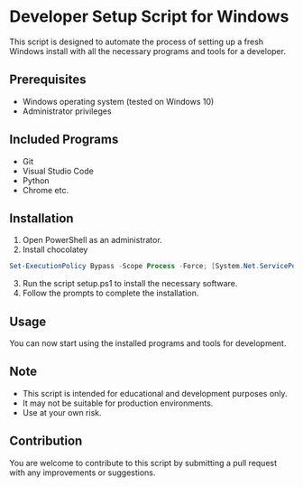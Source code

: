 # Developer Setup Script for Windows

This script is designed to automate the process of setting up a fresh Windows install with all the necessary programs and tools for a developer.

## Prerequisites

- Windows operating system (tested on Windows 10)
- Administrator privileges

## Included Programs

- Git
- Visual Studio Code
- Python
- Chrome
  etc.

## Installation

1. Open PowerShell as an administrator.
2. Install chocolatey

```powershell
Set-ExecutionPolicy Bypass -Scope Process -Force; [System.Net.ServicePointManager]::SecurityProtocol = [System.Net.ServicePointManager]::SecurityProtocol -bor 3072; iex ((New-Object System.Net.WebClient).DownloadString('https://community.chocolatey.org/install.ps1'))
```

3. Run the script setup.ps1 to install the necessary software.
4. Follow the prompts to complete the installation.

## Usage

You can now start using the installed programs and tools for development.

## Note

- This script is intended for educational and development purposes only.
- It may not be suitable for production environments.
- Use at your own risk.

## Contribution

You are welcome to contribute to this script by submitting a pull request with any improvements or suggestions.
